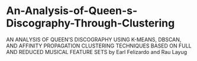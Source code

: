 # An-Analysis-of-Queen-s-Discography-Through-Clustering
AN ANALYSIS OF QUEEN’S DISCOGRAPHY USING K-MEANS, DBSCAN, AND AFFINITY PROPAGATION CLUSTERING TECHNIQUES BASED ON FULL AND REDUCED MUSICAL FEATURE SETS
by Earl Felizardo and Rau Layug

